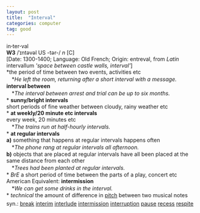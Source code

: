 ```yaml
---
layout: post
title:  "Interval"
categories: computer
tag: good
---
```

<DIV style="MARGIN: 0px 0px 5px">in<B>·</B>ter<B>·</B>val<BR><B>W3</B> /ˈɪntəvəl US -tər-/ <I>n</I> [C] <BR>[Date: 1300-1400; Language: Old French; Origin: entreval, from <I>Latin</I> intervallum <I>'space between castle walls, interval'</I>]<BR>*the period of time between two events, activities etc<BR>　*<I>He left the room, returning after a short interval with a message.</I><BR><B>interval between</B><BR>　*<I>The interval between arrest and trial can be up to six months.</I><BR>* <B>sunny/bright intervals</B><BR>short periods of fine weather between cloudy, rainy weather etc<BR>* <B>at weekly/20 minute etc intervals</B><BR>every week, 20 minutes etc<BR>　*<I>The trains run at half-hourly intervals.</I><BR>* <B>at regular intervals</B><BR><B>a)</B> something that happens at regular intervals happens often<BR>　*<I>The phone rang at regular intervals all afternoon.</I><BR><B>b)</B> objects that are placed at regular intervals have all been placed at the same distance from each other<BR>　*<I>Trees had been planted at regular intervals.</I><BR>* <I>BrE</I> a short period of time between the parts of a play, concert etc<BR>American Equivalent: <B>intermission</B><BR>　*<I>We can get some drinks in the interval.</I><BR>* <I>technical</I> the amount of difference in <A href="{{ site.baseurl }}/pitch"><U>pitch</U></A> between two musical notes</DIV>
<DIV style="MARGIN: 0px 0px 5px">
<DIV style="MARGIN: 4px 0px">syn.: <A href="{{ site.baseurl }}/break"><U>break</U></A> <A href="{{ site.baseurl }}/interim"><U>interim</U></A> <A href="{{ site.baseurl }}/interlude"><U>interlude</U></A> <A href="{{ site.baseurl }}/intermission"><U>intermission</U></A> <A href="{{ site.baseurl }}/interruption"><U>interruption</U></A> <A href="{{ site.baseurl }}/pause"><U>pause</U></A> <A href="{{ site.baseurl }}/recess"><U>recess</U></A> <A href="{{ site.baseurl }}/respite"><U>respite</U></A></DIV></DIV>
